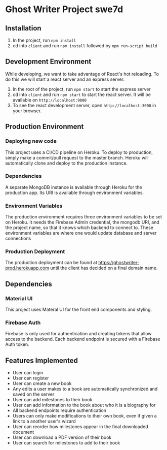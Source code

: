 # Ghost Writer Project swe7d

## Installation
1. In the project, run `npm install`
2. cd into `client` and run `npm install` followed by `npm run-script build`

## Development Environment
While developing, we want to take advantage of React's hot reloading. To do this we will start a react server and an express server. 

1. In the root of the project, run `npm start` to start the express server
2. cd into `client` and run `npm start` to start the react server. It will be available on `http://localhost:9000`
3. To see the react development server, open `http://localhost:3000` in your browser.

## Production Environment
### Deploying new code
This project uses a CI/CD pipeline on Heroku. To deploy to production, simply make a commit/pull request to the master branch. Heroku will automatically clone and deploy to the production instance. 

### Dependencies
A separate MongoDB instance is available through Heroku for the production app. Its URI is available through environment variables. 

### Environment Variables
The production environment requires three environment variables to be set on Heroku. It needs the Firebase Admin credential, the mongodb URI, and the project name, so that it knows which backend to connect to. These environment variables are where one would update database and server connections

### Production Deployment
The production deployment can be found at https://ghostwriter-prod.herokuapp.com until the client has decided on a final domain name. 

## Dependencies
### Material UI
This project uses Materal UI for the front end components and styling. 

### Firebase Auth
Firebase is only used for authentication and creating tokens that allow access to the backend. Each backend endpoint is secured with a Firebase Auth token. 

## Features Implemented
* User can login
* User can register
* User can create a new book
* Any edits a user makes to a book are automatically synchronized and saved on the server
* User can add milestones to their book
* User can add information to the book about who it is a biography for
* All backend endpoints require authentication
* Users can only make modifications to their own book, even if given a link to a another user's wizard 
* User can reorder how milestones appear in the final downloaded document
* User can download a PDF version of their book
* User can search for milestones to add to their book 